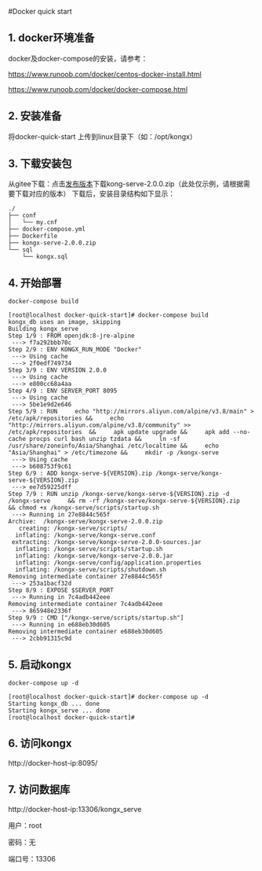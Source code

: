 #Docker quick start
## 1. docker环境准备
docker及docker-compose的安装，请参考：

https://www.runoob.com/docker/centos-docker-install.html

https://www.runoob.com/docker/docker-compose.html
## 2. 安装准备
将docker-quick-start 上传到linux目录下（如：/opt/kongx）
## 3. 下载安装包
从gitee下载：点击[发布版本](https://gitee.com/raoxy/kongx/releases)下载kong-serve-2.0.0.zip（此处仅示例，请根据需要下载对应的版本）
下载后，安装目录结构如下显示：
```text
./
├── conf
│   └── my.cnf
├── docker-compose.yml
├── Dockerfile
├── kongx-serve-2.0.0.zip
└── sql
    └── kongx.sql

```
## 4. 开始部署
```shell script
docker-compose build
```
```text
[root@localhost docker-quick-start]# docker-compose build
kongx_db uses an image, skipping
Building kongx_serve
Step 1/9 : FROM openjdk:8-jre-alpine
 ---> f7a292bbb70c
Step 2/9 : ENV KONGX_RUN_MODE "Docker"
 ---> Using cache
 ---> 2f0edf749734
Step 3/9 : ENV VERSION 2.0.0
 ---> Using cache
 ---> e800cc68a4aa
Step 4/9 : ENV SERVER_PORT 8095
 ---> Using cache
 ---> 5be1e9d2e646
Step 5/9 : RUN     echo "http://mirrors.aliyun.com/alpine/v3.8/main" > /etc/apk/repositories &&     echo "http://mirrors.aliyun.com/alpine/v3.8/community" >> /etc/apk/repositories  &&     apk update upgrade &&     apk add --no-cache procps curl bash unzip tzdata &&     ln -sf /usr/share/zoneinfo/Asia/Shanghai /etc/localtime &&     echo "Asia/Shanghai" > /etc/timezone &&     mkdir -p /kongx-serve
 ---> Using cache
 ---> b608753f9c61
Step 6/9 : ADD kongx-serve-${VERSION}.zip /kongx-serve/kongx-serve-${VERSION}.zip
 ---> ee7d59225dff
Step 7/9 : RUN unzip /kongx-serve/kongx-serve-${VERSION}.zip -d /kongx-serve     && rm -rf /kongx-serve/kongx-serve-${VERSION}.zip     && chmod +x /kongx-serve/scripts/startup.sh
 ---> Running in 27e8844c565f
Archive:  /kongx-serve/kongx-serve-2.0.0.zip
   creating: /kongx-serve/scripts/
  inflating: /kongx-serve/kongx-serve.conf  
 extracting: /kongx-serve/kongx-serve-2.0.0-sources.jar  
  inflating: /kongx-serve/scripts/startup.sh  
  inflating: /kongx-serve/kongx-serve-2.0.0.jar  
  inflating: /kongx-serve/config/application.properties  
  inflating: /kongx-serve/scripts/shutdown.sh  
Removing intermediate container 27e8844c565f
 ---> 253a1bacf32d
Step 8/9 : EXPOSE $SERVER_PORT
 ---> Running in 7c4adb442eee
Removing intermediate container 7c4adb442eee
 ---> 865948e2336f
Step 9/9 : CMD ["/kongx-serve/scripts/startup.sh"]
 ---> Running in e688eb30d605
Removing intermediate container e688eb30d605
 ---> 2cbb91315c9d
```
## 5. 启动kongx
```shell script
docker-compose up -d
```
```text
[root@localhost docker-quick-start]# docker-compose up -d
Starting kongx_db ... done
Starting kongx_serve ... done
[root@localhost docker-quick-start]# 
```

## 6. 访问kongx
http://docker-host-ip:8095/

## 7. 访问数据库
http://docker-host-ip:13306/kongx_serve

用户：root 

密码：无 

端口号：13306